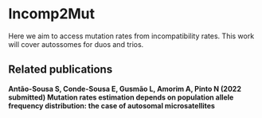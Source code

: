 # Incomp2Mut

Here we aim to access mutation rates from incompatibility rates.
This work will cover autossomes for duos and trios.

## Related publications
**Antão-Sousa S, Conde-Sousa E, Gusmão L, Amorim A, Pinto N (2022 submitted) 
Mutation rates estimation depends on population allele frequency distribution: the case of autosomal microsatellites**

